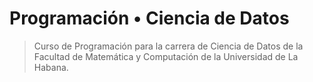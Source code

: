 # Programación • Ciencia de Datos

> Curso de Programación para la carrera de Ciencia de Datos de la Facultad de Matemática y Computación de la Universidad de La Habana.
